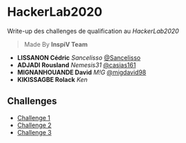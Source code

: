 # HackerLab2020
Write-up des challenges de qualification au *HackerLab2020*

> Made By **InspiV Team**
  * **LISSANON Cédric** _Sancelisso_ [@Sancelisso](https://twitter.com/Sancelisso)
  * **ADJADI Rousland** _Nemesis31_ [@casias161](https://twitter.com/casias161)
  * **MIGNANHOUANDE David** _M!G_ [@migdavid98](https://twitter.com/migdavid98)
  * **KIKISSAGBE Rolack** _Ken_

  ## Challenges

* [Challenge 1](Challenge1.md)
* [Challenge 2](Challenge2.md)
* [Challenge 3](Challenge3.md)

